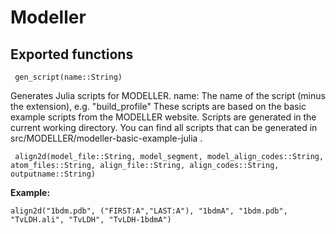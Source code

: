 # Modeller

## Exported functions

``
    gen_script(name::String)``

Generates Julia scripts for MODELLER.
name: The name of the script (minus the extension), e.g. "build_profile"
These scripts are based on the basic example scripts from the MODELLER website.
Scripts are generated in the current working directory. You can find all scripts that can be generated in src/MODELLER/modeller-basic-example-julia .


`` align2d(model_file::String, model_segment, model_align_codes::String, atom_files::String, align_file::String, align_codes::String, outputname::String)``

**Example:**

``align2d("1bdm.pdb", ("FIRST:A","LAST:A"), "1bdmA", "1bdm.pdb", "TvLDH.ali", "TvLDH", "TvLDH-1bdmA")``
